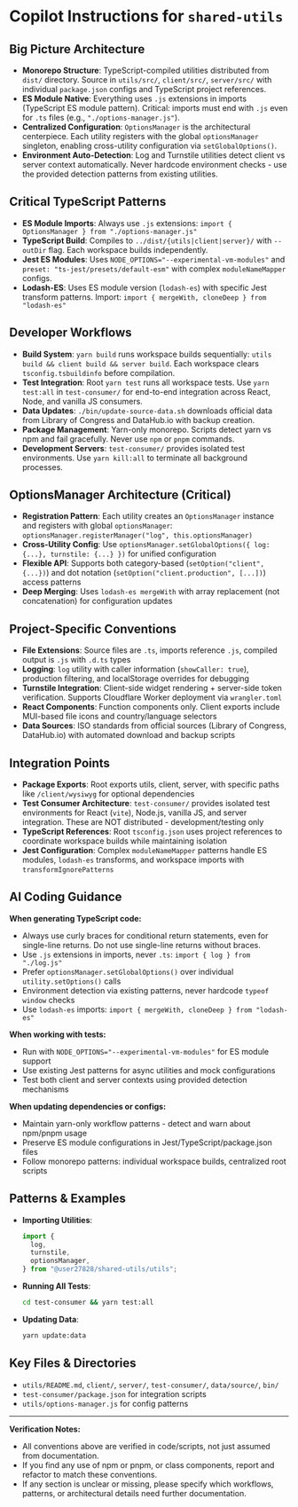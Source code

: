 # Copilot Instructions for `shared-utils`

## Big Picture Architecture

- **Monorepo Structure**: TypeScript-compiled utilities distributed from `dist/` directory. Source in `utils/src/`, `client/src/`, `server/src/` with individual `package.json` configs and TypeScript project references.
- **ES Module Native**: Everything uses `.js` extensions in imports (TypeScript ES module pattern). Critical: imports must end with `.js` even for `.ts` files (e.g., `"./options-manager.js"`).
- **Centralized Configuration**: `OptionsManager` is the architectural centerpiece. Each utility registers with the global `optionsManager` singleton, enabling cross-utility configuration via `setGlobalOptions()`.
- **Environment Auto-Detection**: Log and Turnstile utilities detect client vs server context automatically. Never hardcode environment checks - use the provided detection patterns from existing utilities.

## Critical TypeScript Patterns

- **ES Module Imports**: Always use `.js` extensions: `import { OptionsManager } from "./options-manager.js"`
- **TypeScript Build**: Compiles to `../dist/{utils|client|server}/` with `--outDir` flag. Each workspace builds independently.
- **Jest ES Modules**: Uses `NODE_OPTIONS="--experimental-vm-modules"` and `preset: "ts-jest/presets/default-esm"` with complex `moduleNameMapper` configs.
- **Lodash-ES**: Uses ES module version (`lodash-es`) with specific Jest transform patterns. Import: `import { mergeWith, cloneDeep } from "lodash-es"`

## Developer Workflows

- **Build System**: `yarn build` runs workspace builds sequentially: `utils build && client build && server build`. Each workspace clears `tsconfig.tsbuildinfo` before compilation.
- **Test Integration**: Root `yarn test` runs all workspace tests. Use `yarn test:all` in `test-consumer/` for end-to-end integration across React, Node, and vanilla JS consumers.
- **Data Updates**: `./bin/update-source-data.sh` downloads official data from Library of Congress and DataHub.io with backup creation.
- **Package Management**: Yarn-only monorepo. Scripts detect yarn vs npm and fail gracefully. Never use `npm` or `pnpm` commands.
- **Development Servers**: `test-consumer/` provides isolated test environments. Use `yarn kill:all` to terminate all background processes.

## OptionsManager Architecture (Critical)

- **Registration Pattern**: Each utility creates an `OptionsManager` instance and registers with global `optionsManager`: `optionsManager.registerManager("log", this.optionsManager)`
- **Cross-Utility Config**: Use `optionsManager.setGlobalOptions({ log: {...}, turnstile: {...} })` for unified configuration
- **Flexible API**: Supports both category-based (`setOption("client", {...})`) and dot notation (`setOption("client.production", [...])`) access patterns
- **Deep Merging**: Uses `lodash-es mergeWith` with array replacement (not concatenation) for configuration updates

## Project-Specific Conventions

- **File Extensions**: Source files are `.ts`, imports reference `.js`, compiled output is `.js` with `.d.ts` types
- **Logging**: `log` utility with caller information (`showCaller: true`), production filtering, and localStorage overrides for debugging
- **Turnstile Integration**: Client-side widget rendering + server-side token verification. Supports Cloudflare Worker deployment via `wrangler.toml`
- **React Components**: Function components only. Client exports include MUI-based file icons and country/language selectors
- **Data Sources**: ISO standards from official sources (Library of Congress, DataHub.io) with automated download and backup scripts

## Integration Points

- **Package Exports**: Root exports utils, client, server, with specific paths like `/client/wysiwyg` for optional dependencies
- **Test Consumer Architecture**: `test-consumer/` provides isolated test environments for React (`vite`), Node.js, vanilla JS, and server integration. These are NOT distributed - development/testing only
- **TypeScript References**: Root `tsconfig.json` uses project references to coordinate workspace builds while maintaining isolation
- **Jest Configuration**: Complex `moduleNameMapper` patterns handle ES modules, `lodash-es` transforms, and workspace imports with `transformIgnorePatterns`

## AI Coding Guidance

**When generating TypeScript code:**

- Always use curly braces for conditional return statements, even for single-line returns. Do not use single-line returns without braces.
- Use `.js` extensions in imports, never `.ts`: `import { log } from "./log.js"`
- Prefer `optionsManager.setGlobalOptions()` over individual `utility.setOptions()` calls
- Environment detection via existing patterns, never hardcode `typeof window` checks
- Use `lodash-es` imports: `import { mergeWith, cloneDeep } from "lodash-es"`

**When working with tests:**

- Run with `NODE_OPTIONS="--experimental-vm-modules"` for ES module support
- Use existing Jest patterns for async utilities and mock configurations
- Test both client and server contexts using provided detection mechanisms

**When updating dependencies or configs:**

- Maintain yarn-only workflow patterns - detect and warn about npm/pnpm usage
- Preserve ES module configurations in Jest/TypeScript/package.json files
- Follow monorepo patterns: individual workspace builds, centralized root scripts

## Patterns & Examples

- **Importing Utilities**:
  ```js
  import {
    log,
    turnstile,
    optionsManager,
  } from "@user27828/shared-utils/utils";
  ```
- **Running All Tests**:
  ```bash
  cd test-consumer && yarn test:all
  ```
- **Updating Data**:
  ```bash
  yarn update:data
  ```

## Key Files & Directories

- `utils/README.md`, `client/`, `server/`, `test-consumer/`, `data/source/`, `bin/`
- `test-consumer/package.json` for integration scripts
- `utils/options-manager.js` for config patterns

---

**Verification Notes:**

- All conventions above are verified in code/scripts, not just assumed from documentation.
- If you find any use of npm or pnpm, or class components, report and refactor to match these conventions.
- If any section is unclear or missing, please specify which workflows, patterns, or architectural details need further documentation.
